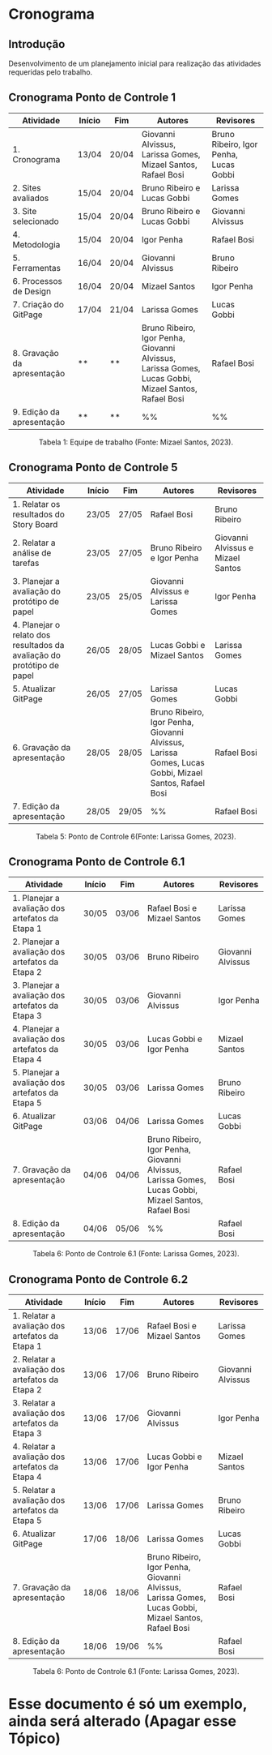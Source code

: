 # Cronograma

## Introdução

  Desenvolvimento de um planejamento inicial para realização das atividades requeridas pelo trabalho.

## Cronograma Ponto de Controle 1
| Atividade | Início | Fim | Autores | Revisores |
|-----------|---------|---------|---------|-----------|
| 1. Cronograma | 13/04  | 20/04 | Giovanni Alvissus, Larissa Gomes, Mizael Santos, Rafael Bosi | Bruno Ribeiro, Igor Penha, Lucas Gobbi |
| 2. Sites avaliados | 15/04 | 20/04 | Bruno Ribeiro e Lucas Gobbi | Larissa Gomes |
| 3. Site selecionado | 15/04 | 20/04 | Bruno Ribeiro e Lucas Gobbi | Giovanni Alvissus |
| 4. Metodologia | 15/04 | 20/04 | Igor Penha | Rafael Bosi |
| 5. Ferramentas | 16/04 | 20/04 | Giovanni Alvissus | Bruno Ribeiro |
| 6. Processos de Design | 16/04 | 20/04 | Mizael Santos | Igor Penha |
| 7. Criação do GitPage | 17/04 | 21/04 | Larissa Gomes | Lucas Gobbi |
| 8. Gravação da apresentação | ** | ** | Bruno Ribeiro, Igor Penha, Giovanni Alvissus, Larissa Gomes, Lucas Gobbi, Mizael Santos, Rafael Bosi| Rafael Bosi |
| 9. Edição da apresentação | ** | ** | %% | %% |
<div style="text-align: center">
<p> Tabela 1: Equipe de trabalho (Fonte: Mizael Santos, 2023).</p>
</div>

## Cronograma Ponto de Controle 5
| Atividade | Início | Fim | Autores | Revisores |
|-----------|---------|---------|---------|-----------|
| 1. Relatar os resultados do Story Board | 23/05 | 27/05 | Rafael Bosi | Bruno Ribeiro |
| 2. Relatar a análise de tarefas | 23/05 | 27/05 | Bruno Ribeiro e Igor Penha | Giovanni Alvissus e Mizael Santos |
| 3. Planejar a avaliação do protótipo de papel | 23/05 | 25/05 | Giovanni Alvissus e Larissa Gomes | Igor Penha |
| 4. Planejar o relato dos resultados da avaliação do protótipo de papel | 26/05 | 28/05 | Lucas Gobbi e Mizael Santos | Larissa Gomes |
| 5. Atualizar GitPage | 26/05 | 27/05 | Larissa Gomes | Lucas Gobbi |
| 6. Gravação da apresentação | 28/05 | 28/05 | Bruno Ribeiro, Igor Penha, Giovanni Alvissus, Larissa Gomes, Lucas Gobbi, Mizael Santos, Rafael Bosi| Rafael Bosi |
| 7. Edição da apresentação | 28/05 | 29/05 | %% | Rafael Bosi |
<div style="text-align: center">
<p> Tabela 5: Ponto de Controle 6(Fonte: Larissa Gomes, 2023).</p>
</div>


## Cronograma Ponto de Controle 6.1
| Atividade | Início | Fim | Autores | Revisores |
|-----------|---------|---------|---------|-----------|
| 1. Planejar a avaliação dos artefatos da Etapa 1 | 30/05 | 03/06 | Rafael Bosi e Mizael Santos| Larissa Gomes |
| 2. Planejar a avaliação dos artefatos da Etapa 2 | 30/05 | 03/06 | Bruno Ribeiro | Giovanni Alvissus |
| 3. Planejar a avaliação dos artefatos da Etapa 3 | 30/05 | 03/06 | Giovanni Alvissus | Igor Penha |
| 4. Planejar a avaliação dos artefatos da Etapa 4 | 30/05 | 03/06 | Lucas Gobbi e Igor Penha | Mizael Santos |
| 5. Planejar a avaliação dos artefatos da Etapa 5 | 30/05 | 03/06 | Larissa Gomes | Bruno Ribeiro |
| 6. Atualizar GitPage | 03/06 | 04/06 | Larissa Gomes | Lucas Gobbi |
| 7. Gravação da apresentação | 04/06 | 04/06 | Bruno Ribeiro, Igor Penha, Giovanni Alvissus, Larissa Gomes, Lucas Gobbi, Mizael Santos, Rafael Bosi| Rafael Bosi |
| 8. Edição da apresentação | 04/06 | 05/06 | %% | Rafael Bosi |
<div style="text-align: center">
<p> Tabela 6: Ponto de Controle 6.1 (Fonte: Larissa Gomes, 2023).</p>
</div>

## Cronograma Ponto de Controle 6.2
| Atividade | Início | Fim | Autores | Revisores |
|-----------|---------|---------|---------|-----------|
| 1. Relatar a avaliação dos artefatos da Etapa 1 | 13/06 | 17/06 | Rafael Bosi e Mizael Santos| Larissa Gomes |
| 2. Relatar a avaliação dos artefatos da Etapa 2 | 13/06 | 17/06 | Bruno Ribeiro | Giovanni Alvissus |
| 3. Relatar a avaliação dos artefatos da Etapa 3 | 13/06 | 17/06 | Giovanni Alvissus | Igor Penha |
| 4. Relatar a avaliação dos artefatos da Etapa 4 | 13/06 | 17/06 | Lucas Gobbi e Igor Penha | Mizael Santos |
| 5. Relatar a avaliação dos artefatos da Etapa 5 | 13/06 | 17/06 | Larissa Gomes | Bruno Ribeiro |
| 6. Atualizar GitPage | 17/06 | 18/06 | Larissa Gomes | Lucas Gobbi |
| 7. Gravação da apresentação | 18/06 | 18/06 | Bruno Ribeiro, Igor Penha, Giovanni Alvissus, Larissa Gomes, Lucas Gobbi, Mizael Santos, Rafael Bosi| Rafael Bosi |
| 8. Edição da apresentação | 18/06 | 19/06 | %% | Rafael Bosi |
<div style="text-align: center">
<p> Tabela 6: Ponto de Controle 6.1 (Fonte: Larissa Gomes, 2023).</p>
</div>

# Esse documento é só um exemplo, ainda será alterado (Apagar esse Tópico)


